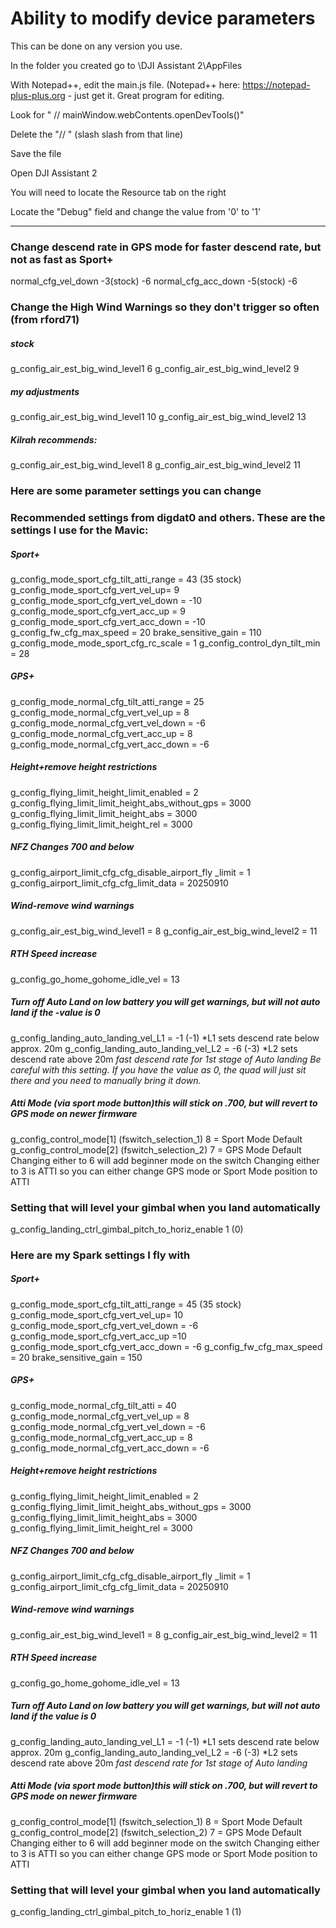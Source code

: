 # Ability to modify device parameters


This can be done on any version you use.

In the folder you created go to \DJI Assistant 2\AppFiles

With Notepad++, edit the main.js file. (Notepad++ here: https://notepad-plus-plus.org - just get it. Great program for editing.

Look for " // mainWindow.webContents.openDevTools()"

Delete the "// " (slash slash from that line)

Save the file

Open DJI Assistant 2

You will need to locate the Resource tab on the right

Locate the "Debug" field and change the value from '0' to '1'

---

### Change descend rate in GPS mode for faster descend rate, but not as fast as Sport+
normal_cfg_vel_down -3(stock) -6
normal_cfg_acc_down -5(stock) -6

### Change the High Wind Warnings so they don't trigger so often (from rford71)
##### stock
g_config_air_est_big_wind_level1 6
g_config_air_est_big_wind_level2 9
##### my adjustments
g_config_air_est_big_wind_level1 10
g_config_air_est_big_wind_level2 13
##### Kilrah recommends:
g_config_air_est_big_wind_level1 8
g_config_air_est_big_wind_level2 11

### Here are some parameter settings you can change

### Recommended settings from digdat0 and others. These are the settings I use for the Mavic:
##### Sport+
g_config_mode_sport_cfg_tilt_atti_range = 43 (35 stock)
g_config_mode_sport_cfg_vert_vel_up= 9
g_config_mode_sport_cfg_vert_vel_down = -10
g_config_mode_sport_cfg_vert_acc_up = 9
g_config_mode_sport_cfg_vert_acc_down = -10
g_config_fw_cfg_max_speed = 20
brake_sensitive_gain = 110
g_config_mode_mode_sport_cfg_rc_scale = 1
g_config_control_dyn_tilt_min = 28

##### GPS+
g_config_mode_normal_cfg_tilt_atti_range = 25
g_config_mode_normal_cfg_vert_vel_up = 8
g_config_mode_normal_cfg_vert_vel_down = -6
g_config_mode_normal_cfg_vert_acc_up = 8
g_config_mode_normal_cfg_vert_acc_down = -6

##### Height+*remove height restrictions*
g_config_flying_limit_height_limit_enabled = 2
g_config_flying_limit_limit_height_abs_without_gps = 3000
g_config_flying_limit_limit_height_abs = 3000
g_config_flying_limit_limit_height_rel = 3000

##### NFZ Changes *700 and below*
g_config_airport_limit_cfg_cfg_disable_airport_fly _limit = 1
g_config_airport_limit_cfg_cfg_limit_data = 20250910

##### Wind-*remove wind warnings*
g_config_air_est_big_wind_level1 = 8
g_config_air_est_big_wind_level2 = 11

##### RTH Speed increase
g_config_go_home_gohome_idle_vel = 13

##### Turn off Auto Land on low battery *you will get warnings, but will not auto land if the -value is 0*
g_config_landing_auto_landing_vel_L1 = -1 (-1) *L1 sets descend rate below approx. 20m
g_config_landing_auto_landing_vel_L2 = -6 (-3) *L2 sets descend rate above 20m *fast descend rate for 1st stage of Auto landing*
*Be careful with this setting. If you have the value as 0, the quad will just sit there and you need to manually bring it down.*

##### Atti Mode (via sport mode button)*this will stick on .700, but will revert to GPS mode on newer firmware*
g_config_control_mode[1] (fswitch_selection_1) 8 = Sport Mode Default
g_config_control_mode[2] (fswitch_selection_2) 7 = GPS Mode Default
Changing either to 6 will add beginner mode on the switch
Changing either to 3 is ATTI so you can either change GPS mode or Sport Mode position to ATTI

### Setting that will level your gimbal when you land automatically
g_config_landing_ctrl_gimbal_pitch_to_horiz_enable 1 (0)

### Here are my Spark settings I fly with
##### Sport+
g_config_mode_sport_cfg_tilt_atti_range = 45 (35 stock)
g_config_mode_sport_cfg_vert_vel_up= 10
g_config_mode_sport_cfg_vert_vel_down = -6
g_config_mode_sport_cfg_vert_acc_up =10
g_config_mode_sport_cfg_vert_acc_down = -6
g_config_fw_cfg_max_speed = 20
brake_sensitive_gain = 150

##### GPS+
g_config_mode_normal_cfg_tilt_atti = 40
g_config_mode_normal_cfg_vert_vel_up = 8
g_config_mode_normal_cfg_vert_vel_down = -6
g_config_mode_normal_cfg_vert_acc_up = 8
g_config_mode_normal_cfg_vert_acc_down = -6

##### Height+*remove height restrictions*
g_config_flying_limit_height_limit_enabled = 2
g_config_flying_limit_limit_height_abs_without_gps = 3000
g_config_flying_limit_limit_height_abs = 3000
g_config_flying_limit_limit_height_rel = 3000

##### NFZ Changes *700 and below*
g_config_airport_limit_cfg_cfg_disable_airport_fly _limit = 1
g_config_airport_limit_cfg_cfg_limit_data = 20250910

##### Wind-*remove wind warnings*
g_config_air_est_big_wind_level1 = 8
g_config_air_est_big_wind_level2 = 11

##### RTH Speed increase
g_config_go_home_gohome_idle_vel = 13

##### Turn off Auto Land on low battery *you will get warnings, but will not auto land if the value is 0*
g_config_landing_auto_landing_vel_L1 = -1 (-1) *L1 sets descend rate below approx. 20m
g_config_landing_auto_landing_vel_L2 = -6 (-3) *L2 sets descend rate above 20m *fast descend rate for 1st stage of Auto landing*

##### Atti Mode (via sport mode button)*this will stick on .700, but will revert to GPS mode on newer firmware*
g_config_control_mode[1] (fswitch_selection_1) 8 = Sport Mode Default
g_config_control_mode[2] (fswitch_selection_2) 7 = GPS Mode Default
Changing either to 6 will add beginner mode on the switch
Changing either to 3 is ATTI so you can either change GPS mode or Sport Mode position to ATTI

### Setting that will level your gimbal when you land automatically
g_config_landing_ctrl_gimbal_pitch_to_horiz_enable 1 (1)
